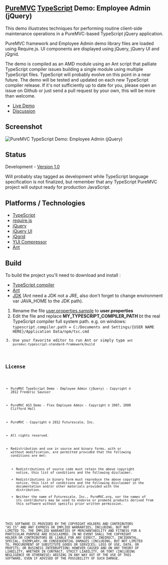 ## [PureMVC](http://puremvc.github.com/) [TypeScript](https://github.com/puremvc/puremvc-typescript-standard-framework/wiki) Demo: Employee Admin (jQuery)
This demo illustrates techniques for performing routine client-side maintenance operations in a PureMVC-based TypeScript jQuery application.

PureMVC framework and Employee Admin demo library files are loaded using Require.js. UI components
are displayed using jQuery, jQuery UI and jQgrid.

The demo is compiled as an AMD module using an Ant script that palliate TypeScript compiler
issues building a single module using multiple TypeScript files. TypeScript will probably evolve on
this point in a near future. The demo will be tested and updated on each new TypeScript compiler
release. If it's not sufficiently up to date for you, please open an issue on Github or just send a
pull request by your own, this will be more than welcome.

* [Live Demo](http://www.tekool.net/blogfiles/puremvc-typescript/puremvc-typescript-demo-jquery-employeeadmin/)
* [Discussion](http://www.tekool.net/blog/puremvc-typescript/)

## Screenshot
![PureMVC TypeScript Demo: Employee Admin (jQuery)](https://raw.github.com/tekool/puremvc-typescript-demo-employeeadmin/master/screenshot.png)

## Status
Development - [Version 1.0](https://github.com/PureMVC/puremvc-typescript-demo-jquery-employeeadmin/blob/master/VERSION)

Will probably stay tagged as development while TypeScript language specification is not finalized,
but remember that any TypeScript PureMVC project will output ready for production JavaScript.

## Platforms / Technologies
* [TypeScript](http://www.typescriptlang.org/)
* [require.js](http://jqueryui.com/)
* [jQuery](http://jquery.com/)
* [jQuery UI](http://jqueryui.com/)
* [jQgrid](http://www.trirand.com/blog/)
* [YUI Compressor](http://developer.yahoo.com/yui/compressor/)
* [Ant](http://ant.apache.org/)

## Build

To build the project you'll need to download and install :
* [TypeScript compiler](http://www.typescriptlang.org/#Download)
* [Ant](http://ant.apache.org/)
* [JDK](http://www.oracle.com/technetwork/java/javase/downloads/index.html/) (Ant need a JDK not a JRE, also don't forget to change environment var JAVA_HOME to the JDK path).

1. Rename the file [user.properties.sample](https://github.com/PureMVC/puremvc-typescript-standard-framework/blob/master/user.properties.sample) to **user.properties**
2. Edit the file and replace **MY_TYPESCRIPT_COMPILER_PATH** bt the real TypeScript compiler full
system path. e.g. on windows: <code>typescript.compiler.path = C:/Documents and Settings/{USER NAME HERE}/Application Data/npm/tsc.cmd
3. Use your favorite editor to run Ant or simply type <code>ant puremvc-typescript-standard-framework/build

## License
* PureMVC TypeScript Demo - Employee Admin (jQuery) - Copyright © 2012 Frederic Saunier
* PureMVC AS3 Demo - Flex Employee Admin - Copyright © 2007, 2008 Clifford Hall
* PureMVC - Copyright © 2012 Futurescale, Inc.
* All rights reserved.

* Redistribution and use in source and binary forms, with or without modification, are permitted provided that the following conditions are met:

  * Redistributions of source code must retain the above copyright notice, this list of conditions and the following disclaimer.
  * Redistributions in binary form must reproduce the above copyright notice, this list of conditions and the following disclaimer in the documentation and/or other materials provided with the distribution.
  * Neither the name of Futurescale, Inc., PureMVC.org, nor the names of its contributors may be used to endorse or promote products derived from this software without specific prior written permission.

THIS SOFTWARE IS PROVIDED BY THE COPYRIGHT HOLDERS AND CONTRIBUTORS "AS IS" AND ANY EXPRESS OR IMPLIED WARRANTIES, INCLUDING, BUT NOT LIMITED TO, THE IMPLIED WARRANTIES OF MERCHANTABILITY AND FITNESS FOR A PARTICULAR PURPOSE ARE DISCLAIMED. IN NO EVENT SHALL THE COPYRIGHT HOLDER OR CONTRIBUTORS BE LIABLE FOR ANY DIRECT, INDIRECT, INCIDENTAL, SPECIAL, EXEMPLARY, OR CONSEQUENTIAL DAMAGES (INCLUDING, BUT NOT LIMITED TO, PROCUREMENT OF SUBSTITUTE GOODS OR SERVICES; LOSS OF USE, DATA, OR PROFITS; OR BUSINESS INTERRUPTION) HOWEVER CAUSED AND ON ANY THEORY OF LIABILITY, WHETHER IN CONTRACT, STRICT LIABILITY, OR TORT (INCLUDING NEGLIGENCE OR OTHERWISE) ARISING IN ANY WAY OUT OF THE USE OF THIS SOFTWARE, EVEN IF ADVISED OF THE POSSIBILITY OF SUCH DAMAGE.